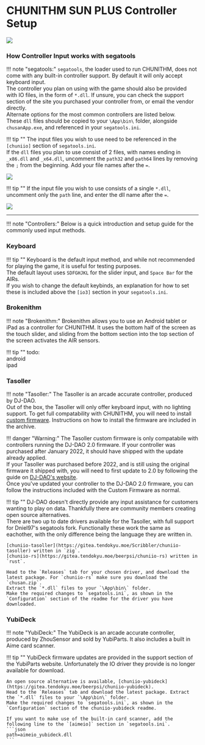 # CHUNITHM SUN PLUS Controller Setup

<img src="/img/chunithmsunplus/sunplus.png">

### How Controller Input works with segatools

!!! note "segatools:"
    `segatools`, the loader used to run CHUNITHM, does not come with any built-in controller support. By default it will only accept keyboard input.  
    The controller you plan on using with the game should also be provided with IO files, in the form of `*.dll`. If unsure, you can check the support section of the site you purchased your controller from, or email the vendor directly.  
    Alternate options for the most common controllers are listed below.  
    These `dll` files should be copied to your `\App\bin\` folder, alongside `chusanApp.exe`, and referenced in your `segatools.ini`.

!!! tip ""
    The input files you wish to use need to be referenced in the `[chuniio]` section of `segatools.ini`.  
    If the `dll` files you plan to use consist of 2 files, with names ending in `_x86.dll` and `_x64.dll`, uncomment the `path32` and `path64` lines by removing the `;` from the beginning. Add your file names after the `=`.

<img src="/img/chunithmsunplus/chuniio_twodll.png">

!!! tip ""
    If the input file you wish to use consists of a single `*.dll`, uncomment only the `path` line, and enter the dll name after the `=`.

<img src="/img/chunithmsunplus/chuniio_onedll.png">

***

!!! note "Controllers:"
    Below is a quick introduction and setup guide for the commonly used input methods.

### Keyboard

!!! tip ""
    Keyboard is the default input method, and while not recommended for playing the game, it is useful for testing purposes.  
    The default layout uses `SDFGHJKL` for the slider input, and `Space Bar` for the AIRs.  
    If you wish to change the default keybinds, an explanation for how to set these is included above the `[io3]` section in your `segatools.ini`.

### Brokenithm

!!! note "Brokenithm:"
    Brokenithm allows you to use an Android tablet or iPad as a controller for CHUNITHM. It uses the bottom half of the screen as the touch slider, and sliding from the bottom section into the top section of the screen activates the AIR sensors.

!!! tip ""
    todo:  
    android  
    ipad

### Tasoller

!!! note "Tasoller:"
    The Tasoller is an arcade accurate controller, produced by DJ-DAO.  
    Out of the box, the Tasoller will only offer keyboard input, with no lighting support. To get full compatability with CHUNITHM, you will need to install [custom firmware](https://pixeldrain.com/u/DajSPEoa). Instructions on how to install the firmware are included in the archive.

!!! danger "Warning:"
    The Tasoller custom firmware is only compatabile with controllers running the DJ-DAO 2.0 firmware. If your controller was purchased after January 2022, it should have shipped with the update already applied.  
    If your Tasoller was purchased before 2022, and is still using the original firmware it shipped with, you will need to first update to 2.0 by following the guide on [DJ-DAO's website](https://www.dj-dao.com/en/support/11.html).  
    Once you've updated your controller to the DJ-DAO 2.0 firmware, you can follow the instructions included with the Custom Firmware as normal.

!!! tip ""
    DJ-DAO doesn't directly provide any input assistance for customers wanting to play on data. Thankfully there are community members creating open source alternatives.  
    There are two up to date drivers available for the Tasoller, with full support for Dniel97's segatools fork. Functionally these work the same as eachother, with the only difference being the language they are written in.  

    [chuniio-tasoller](https://gitea.tendokyu.moe/Scribbler/chuniio-tasoller) written in `zig`.  
    [chuniio-rs](https://gitea.tendokyu.moe/beerpsi/chuniio-rs) written in `rust`.  

    Head to the `Releases` tab for your chosen driver, and download the latest package. For `chuniio-rs` make sure you download the `chusan.zip`.  
    Extract the `*.dll` files to your `\App\bin\` folder.  
    Make the required changes to `segatools.ini`, as shown in the `Configuration` section of the readme for the driver you have downloaded.

### YubiDeck

!!! note "YubiDeck:"
    The YubiDeck is an arcade accurate controller, produced by ZhouSensor and sold by YubiParts. It also includes a built in Aime card scanner.

!!! tip ""
    YubiDeck firmware updates are provided in the support section of the YubiParts website. Unfortunately the IO driver they provide is no longer available for download.

    An open source alternative is available, [chuniio-yubideck](https://gitea.tendokyu.moe/beerpsi/chuniio-yubideck).  
    Head to the `Releases` tab and download the latest package. Extract the `*.dll` files to your `\App\bin\` folder.  
    Make the required changes to `segatools.ini`, as shown in the `Configuration` section of the chuniio-yubideck readme.  

    If you want to make use of the built-in card scanner, add the following line to the `[aimeio]` section in `segatools.ini`.  
    ```json
    path=aimeio_yubideck.dll
    ```